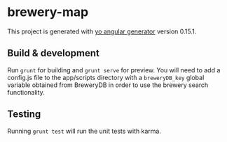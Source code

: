 # brewery-map

This project is generated with [yo angular generator](https://github.com/yeoman/generator-angular)
version 0.15.1.

## Build & development

Run `grunt` for building and `grunt serve` for preview. You will need to add a config.js file to the app/scripts directory with a `breweryDB_key` global variable obtained from BreweryDB in order to use the brewery search functionality.

## Testing

Running `grunt test` will run the unit tests with karma.
